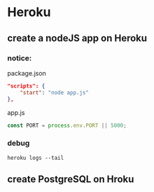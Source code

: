 # Heroku

## create a nodeJS app on Heroku

### notice:

package.json
```json
"scripts": {
    "start": "node app.js"
},
```

app.js
```js
const PORT = process.env.PORT || 5000;
```

### debug

```shell
heroku logs --tail
```


## create PostgreSQL on Hroku
